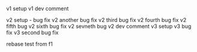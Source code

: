 v1 setup
v1 dev comment

v2 setup - bug fix
v2 another bug fix
v2 third bug fix
v2 fourth bug fix
v2 fifth bug
v2 sixth bug fix
v2 sevneth bug
v2 dev comment
v3 setup
v3 bug fix
v3 second bug fix

rebase test from f1
